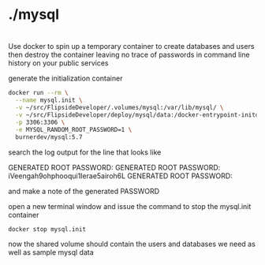 #
# ./mysql
#

Use docker to spin up a temporary container to create databases and users
then destroy the container leaving no trace of passwords in command line history
on your public services

generate the initialization container
```bash
docker run --rm \
  --name mysql.init \
  -v ~/src/FlipsideDeveloper/.volumes/mysql:/var/lib/mysql/ \
  -v ~/src/FlipsideDeveloper/deploy/mysql/data:/docker-entrypoint-initdb.d \
  -p 3306:3306 \
  -e MYSQL_RANDOM_ROOT_PASSWORD=1 \
  burnerdev/mysql:5.7
```

search the log output for the line that looks like

GENERATED ROOT PASSWORD:
GENERATED ROOT PASSWORD: iVeengah9ohphooqui1Ierae5airoh6L
GENERATED ROOT PASSWORD:

and make a note of the generated PASSWORD

open a new terminal window and issue the command to stop the mysql.init container
```bash
docker stop mysql.init
```

now the shared volume should contain the users and databases we need
as well as sample mysql data
